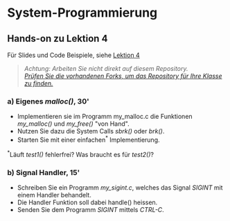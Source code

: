 # System-Programmierung
## Hands-on zu Lektion 4
Für Slides und Code Beispiele, siehe [Lektion 4](../../../fhnw-syspr/blob/master/04/README.md)

> *Achtung: Arbeiten Sie nicht direkt auf diesem Repository.*<br/>
> *[Prüfen Sie die vorhandenen Forks, um das Repository für Ihre Klasse zu finden.](../../network/members)*

### a) Eigenes *malloc()*, 30'
* Implementieren sie im Programm my_malloc.c die Funktionen *my_malloc()* und *my_free()* "von Hand".
* Nutzen Sie dazu die System Calls *sbrk()* oder *brk()*.
* Starten Sie mit einer einfachen<sup>*</sup> Implementierung.

<sup>*</sup>Läuft *test1()* fehlerfrei? Was braucht es für *test2()*?

### b) Signal Handler, 15'
* Schreiben Sie ein Programm *my_sigint.c*, welches das Signal *SIGINT* mit einem Handler behandelt.
* Die Handler Funktion soll dabei handle() heissen.
* Senden Sie dem Programm *SIGINT* mittels *CTRL-C*.
